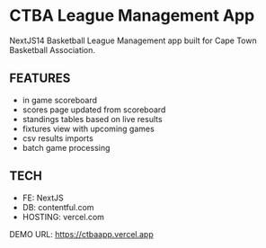 # CTBA League Management App


NextJS14 Basketball League Management app built for Cape Town Basketball Association.

## FEATURES

- in game scoreboard
- scores page updated from scoreboard
- standings tables based on live results
- fixtures view with upcoming games
- csv results imports
- batch game processing


## TECH

- FE: NextJS
- DB: contentful.com
- HOSTING: vercel.com

DEMO URL: 
https://ctbaapp.vercel.app
